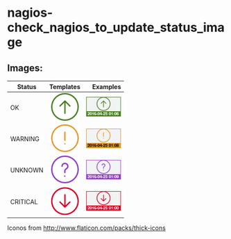 # nagios-check_nagios_to_update_status_image

## Images:

| Status   | Templates     | Examples |
| -------- |:-------------:| -----:|
| OK       | ![Template: OK](images-templates/ok-up.png "Template: OK")                         | ![Example: OK](images-examples/nagios_status_ok.png "Example: OK") |
| WARNING  | ![Template: WARNING](images-templates/warning-exclamation.png "Template: WARNING") | ![Example: WARNING](images-examples/nagios_status_warning.png "Example: WARNING") |
| UNKNOWN  | ![Template: UNKNOWN](images-templates/unknown-question.png "Template: UNKNOWN")    | ![Example: UNKNOWN](images-examples/nagios_status_unknown.png "Example: UNKNOWN") |
| CRITICAL | ![Template: CRITICAL](images-templates/critical-down.png "Template: CRITICAL")     | ![Example: CRITICAL](images-examples/nagios_status_critical.png "Example: CRITICAL") |

Iconos from http://www.flaticon.com/packs/thick-icons
